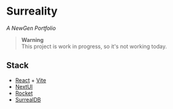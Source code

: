# Surreality

*A NewGen Portfolio*

> **Warning**  
> This project is work in progress, so it's not working today.

## Stack

+ [React](https://reactjs.org/) + [Vite](https://vitejs.dev/)
+ [NextUI](https://nextui.org/)
+ [Rocket](https://rocket.rs/)
+ [SurrealDB](https://surrealdb.com/)
